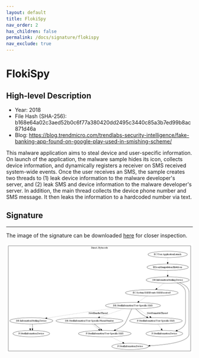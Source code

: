 ```yaml
---
layout: default
title: FlokiSpy
nav_order: 2
has_children: false
permalink: /docs/signature/flokispy
nav_exclude: true
---
```


# FlokiSpy

## High-level Description

* Year: 2018
* File Hash (SHA-256): b168e64a02c3aed52b0c6f77a380420dd2495c3440c85a3b7ed99b8ac871d46a
* Blog: https://blog.trendmicro.com/trendlabs-security-intelligence/fake-banking-app-found-on-google-play-used-in-smishing-scheme/

This malware application aims to steal device and user-specific information. On launch of the application, the malware sample hides its icon, collects device information, and dynamically registers a receiver on SMS received system-wide events. Once the user receives an SMS, the sample creates two threads to (1) leak device information to the malware developer's server, and (2) leak SMS and device information to the malware developer's server. In addition, the main thread collects the device phone number and SMS message. It then leaks the information to a hardcoded number via text.

## Signature
---

The image of the signature can be downloaded [here](../../img/signatures/FlokiSpy.png) for closer inspection.

![](../../img/signatures/FlokiSpy.png)